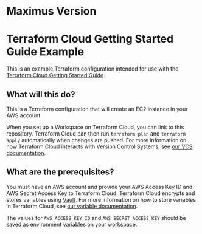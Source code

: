 # Maximus Version
# Terraform Cloud Getting Started Guide Example

This is an example Terraform configuration intended for use with the [Terraform Cloud Getting Started Guide](https://learn.hashicorp.com/terraform/cloud-gettingstarted/tfc_overview).

## What will this do?

This is a Terraform configuration that will create an EC2 instance in your AWS account. 

When you set up a Workspace on Terraform Cloud, you can link to this repository. Terraform Cloud can then run `terraform plan` and `terraform apply` automatically when changes are pushed. For more information on how Terraform Cloud interacts with Version Control Systems, see [our VCS documentation](https://www.terraform.io/docs/cloud/run/ui.html).

## What are the prerequisites?

You must have an AWS account and provide your AWS Access Key ID and AWS Secret Access Key to Terraform Cloud. Terraform Cloud encrypts and stores variables using [Vault](https://www.vaultproject.io/). For more information on how to store variables in Terraform Cloud, see [our variable documentation](https://www.terraform.io/docs/cloud/workspaces/variables.html).

The values for `AWS_ACCESS_KEY_ID` and `AWS_SECRET_ACCESS_KEY` should be saved as environment variables on your workspace.
